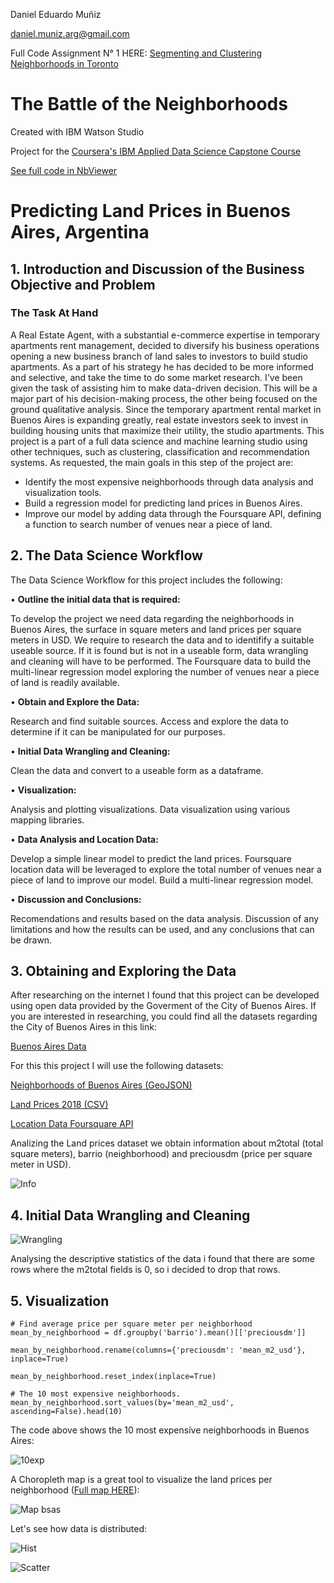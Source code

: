 Daniel Eduardo Muñiz

daniel.muniz.arg@gmail.com

Full Code Assignment N° 1 HERE: <a href="https://github.com/danielemarg/Coursera_Capstone/blob/master/Segmenting%20and%20Clustering%20Neighborhoods%20in%20Toronto.ipynb">Segmenting and Clustering Neighborhoods in Toronto</a>

# **The Battle of the Neighborhoods**
Created with IBM Watson Studio

Project for the <a href="https://www.coursera.org/professional-certificates/ibm-data-science">Coursera's IBM Applied Data Science Capstone Course</a>

<a href="https://nbviewer.jupyter.org/github/danielemarg/Coursera_Capstone/blob/master/Predicting%20land%20prices%20in%20BsAs%2C%20Argentina.ipynb">See full code in NbViewer</a>

# Predicting Land Prices in Buenos Aires, Argentina

## 1. Introduction and Discussion of the Business Objective and Problem

### The Task At Hand
A Real Estate Agent, with a substantial e-commerce expertise in temporary apartments rent management, decided to diversify his business operations opening a new business branch of land sales to investors to build studio apartments. As a part of his strategy he has decided to be more informed and selective, and take the time to do some market research.
I've been given the task of assisting him to make data-driven decision. This will be a major part of his decision-making process, the other being focused on the ground qualitative analysis.
Since the temporary apartment rental market in Buenos Aires is expanding greatly, real estate investors seek to invest in building housing units that maximize their utility, the studio apartments. 
This project is a part of a full data science and machine learning studio using other techniques, such as clustering, classification and recommendation systems. 
As requested, the main goals in this step of the project are: 
-	Identify the most expensive neighborhoods through data analysis and visualization tools.
-	Build a regression model for predicting land prices in Buenos Aires.
-	Improve our model by adding data through the Foursquare API, defining a function to search number of venues near a piece of land. 

## 2. The Data Science Workflow

The Data Science Workflow for this project includes the following:

•	**Outline the initial data that is required:**

To develop the project we need data regarding the neighborhoods in Buenos Aires, the surface in square meters and land prices per square meters in USD. We require to research the data and to identifify a suitable useable source. If it is found but is not in a useable form, data wrangling and cleaning will have to be performed.
The  Foursquare data to build the multi-linear regression model exploring the number of venues near a piece of land is readily available. 

•	**Obtain and Explore the Data:**

Research and find suitable sources.
Access and explore the data to determine if it can be manipulated for our purposes.

•	**Initial Data Wrangling and Cleaning:**

Clean the data and convert to a useable form as a dataframe.

•	**Visualization:**

Analysis and plotting visualizations.
Data visualization using various mapping libraries.

•	**Data Analysis and Location Data:**

Develop a simple linear model to predict the land prices.
Foursquare location data will be leveraged to explore the total number of venues near a piece of land to improve our model. Build a multi-linear regression model.

•	**Discussion and Conclusions:**

Recomendations and results based on the data analysis.
Discussion of any limitations and how the results can be used, and any conclusions that can be drawn.

## 3. Obtaining and Exploring the Data

After researching on the internet I found that this project can be developed using open data provided by the Goverment of the City of Buenos Aires. 
If you are interested in researching, you could find all the datasets regarding the City of Buenos Aires in this link:

<a href="https://data.buenosaires.gob.ar/dataset">Buenos Aires Data</a>

For this this project I will use the following datasets:

<a href="https://data.buenosaires.gob.ar/dataset/barrios">Neighborhoods of Buenos Aires (GeoJSON)</a>

<a href="http://cdn.buenosaires.gob.ar/datosabiertos/datasets/terrenos-valor-de-oferta/precio-de-terrenos-2018.csv">Land Prices 2018 (CSV)</a>

<a href="https://developer.foursquare.com/docs/">Location Data Foursquare API</a>

Analizing the Land prices dataset we obtain information about m2total (total square meters), barrio (neighborhood) and preciousdm (price per square meter in USD).

![Info](https://user-images.githubusercontent.com/66264525/84897946-d38eb600-b07c-11ea-8279-ae3bdf77ae63.jpg)

## 4. Initial Data Wrangling and Cleaning

![Wrangling](https://user-images.githubusercontent.com/66264525/84898341-79422500-b07d-11ea-9fc5-cf979d5ecf84.png)

Analysing the descriptive statistics of the data i found that there are some rows where the m2total fields is 0, so i decided to drop that rows. 

## 5. Visualization

```
# Find average price per square meter per neighborhood
mean_by_neighborhood = df.groupby('barrio').mean()[['preciousdm']]

mean_by_neighborhood.rename(columns={'preciousdm': 'mean_m2_usd'}, inplace=True)

mean_by_neighborhood.reset_index(inplace=True)

# The 10 most expensive neighborhoods.
mean_by_neighborhood.sort_values(by='mean_m2_usd', ascending=False).head(10)
```
The code above shows the 10 most expensive neighborhoods in Buenos Aires:

![10exp](https://user-images.githubusercontent.com/66264525/84899411-02a62700-b07f-11ea-8881-1d51bdd5de95.png)

A Choropleth map is a great tool to visualize the land prices per neighborhood (<a href="https://nbviewer.jupyter.org/github/danielemarg/Coursera_Capstone/blob/master/Predicting%20land%20prices%20in%20BsAs%2C%20Argentina.ipynb">Full map HERE</a>):

![Map bsas](https://user-images.githubusercontent.com/66264525/84899910-b14a6780-b07f-11ea-8b8f-5a33adc89852.jpg)

Let's see how data is distributed:

![Hist](https://user-images.githubusercontent.com/66264525/84900551-a6440700-b080-11ea-862e-ac6e6dbb6234.png)

![Scatter](https://user-images.githubusercontent.com/66264525/84900669-d1c6f180-b080-11ea-9cf0-e07f5e11ce5f.png)
